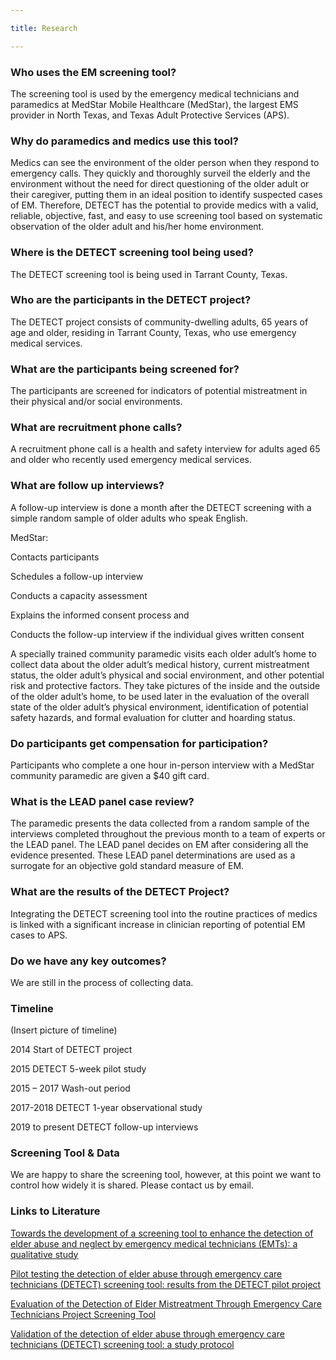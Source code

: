 ```yaml
---

title: Research

---
```

### **Who uses the EM screening tool?**

The screening tool is used by the emergency medical technicians and paramedics at MedStar Mobile Healthcare (MedStar), the largest EMS provider in North Texas, and Texas Adult Protective Services (APS).

### **Why do paramedics and medics use this tool?**

Medics can see the environment of the older person when they respond to emergency calls. They quickly and thoroughly surveil the elderly and the environment without the need for direct questioning of the older adult or their caregiver, putting them in an ideal position to identify suspected cases of EM. Therefore, DETECT has the potential to provide medics with a valid, reliable, objective, fast, and easy to use screening tool based on systematic observation of the older adult and his/her home environment.

### **Where is the DETECT screening tool being used?**

The DETECT screening tool is being used in Tarrant County, Texas.

### **Who are the participants in the DETECT project?**

The DETECT project consists of community-dwelling adults, 65 years of age and older, residing in Tarrant County, Texas, who use emergency medical services.

### **What are the participants being screened for?**

The participants are screened for indicators of potential mistreatment in their physical and/or social environments.

### **What are recruitment phone calls?**

A recruitment phone call is a health and safety interview for adults aged 65 and older who recently used emergency medical services.

### **What are follow up interviews?**

A follow-up interview is done a month after the DETECT screening with a simple random sample of older adults who speak English.

MedStar:

Contacts participants

Schedules a follow-up interview

Conducts a capacity assessment

Explains the informed consent process and

Conducts the follow-up interview if the individual gives written consent

A specially trained community paramedic visits each older adult’s home to collect data about the older adult’s medical history, current mistreatment status, the older adult’s physical and social environment, and other potential risk and protective factors. They take pictures of the inside and the outside of the older adult’s home, to be used later in the evaluation of the overall state of the older adult’s physical environment, identification of potential safety hazards, and formal evaluation for clutter and hoarding status.

### **Do participants get compensation for participation?**

Participants who complete a one hour in-person interview with a MedStar community paramedic are given a $40 gift card.

### **What is the LEAD panel case review?**

The paramedic presents the data collected from a random sample of the interviews completed throughout the previous month to a team of experts or the LEAD panel. The LEAD panel decides on EM after considering all the evidence presented. These LEAD panel determinations are used as a surrogate for an objective gold standard measure of EM.

### **What are the results of the DETECT Project?**

Integrating the DETECT screening tool into the routine practices of medics is linked with a significant increase in clinician reporting of potential EM cases to APS.

### **Do we have any key outcomes?**

We are still in the process of collecting data.

### **Timeline**

(Insert picture of timeline)

2014 Start of DETECT project

2015 DETECT 5-week pilot study

2015 – 2017 Wash-out period

2017-2018 DETECT 1-year observational study

2019 to present DETECT follow-up interviews

### **Screening Tool & Data**

We are happy to share the screening tool, however, at this point we want to control how widely it is shared. Please contact us by email.

### **Links to Literature**

[Towards the development of a screening tool to enhance the detection of elder abuse and neglect by emergency medical technicians (EMTs): a qualitative study](https://bmcemergmed.biomedcentral.com/articles/10.1186/s12873-016-0084-3)

[Pilot testing the detection of elder abuse through emergency care technicians (DETECT) screening tool: results from the DETECT pilot project](https://www.tandfonline.com/doi/full/10.1080/08946566.2018.1564104?casa_token=pIGLsb9IbyEAAAAA%3Apx1I8JicPq_7YFhJWgftGz8uTUIBhLCN2jYEQtCrvBottQqwaqQk9QAmDs14051iARPcto5YW50)

[Evaluation of the Detection of Elder Mistreatment Through Emergency Care Technicians Project Screening Tool](https://jamanetwork.com/journals/jamanetworkopen/fullarticle/2765655)

[Validation of the detection of elder abuse through emergency care technicians (DETECT) screening tool: a study protocol](https://bmjopen.bmj.com/content/10/9/e037170)
